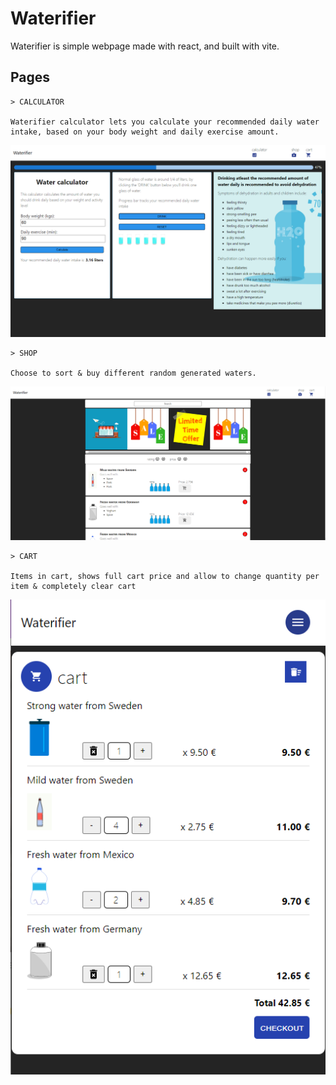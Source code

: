 # Waterifier

Waterifier is simple webpage made with react, and built with vite.

## Pages

    > CALCULATOR

    Waterifier calculator lets you calculate your recommended daily water intake, based on your body weight and daily exercise amount.

![alt text](src\assets\git\git_img2.png)

    > SHOP

    Choose to sort & buy different random generated waters.

![alt text](src\assets\git\git_img1.png)

    > CART

    Items in cart, shows full cart price and allow to change quantity per item & completely clear cart

![alt text](src\assets\git\git_img3.png)
